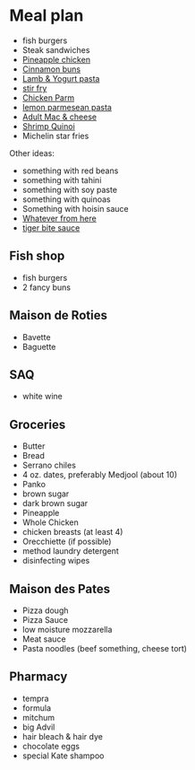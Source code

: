 # Meal plan

- fish burgers
- Steak sandwiches
- [Pineapple chicken](https://www.bonappetit.com/recipe/pan-roasted-chicken-with-pineapple-chile-glaze)
- [Cinnamon buns](https://www.bonappetit.com/recipe/cinnamon-date-sticky-buns)
- [Lamb & Yogurt pasta](https://www.bonappetit.com/recipe/spiced-lamb-and-dill-yogurt-pasta)
- [stir fry](https://www.bonappetit.com/recipe/spicy-chicken-stir-fry-with-celery-and-peanuts)
- [Chicken Parm](https://www.bonappetit.com/recipe/bas-best-chicken-parm)
- [lemon parmesean pasta](https://www.bonappetit.com/recipe/pasta-with-brown-butter-whole-lemon-and-parmesan)
- [Adult Mac & cheese](https://www.bonappetit.com/recipe/adult-mac-and-cheese)
- [Shrimp Quinoi](https://www.bonappetit.com/story/indian-ish-shrimp-quinoa-pulao)
- Michelin star fries

Other ideas:

- something with red beans
- something with tahini
- something with soy paste
- something with quinoas
- Something with hoisin sauce
- [Whatever from here](https://www.bonappetit.com/story/yia-vang-hmong-cuisine)
- [tiger bite sauce](https://www.bonappetit.com/recipe/tri-tip-steak-with-tiger-bite-sauce)

## Fish shop

- fish burgers
- 2 fancy buns

## Maison de Roties

- Bavette
- Baguette

## SAQ

- white wine

## Groceries

- Butter
- Bread
- Serrano chiles
- 4 oz. dates, preferably Medjool (about 10)
- Panko
- brown sugar
- dark brown sugar
- Pineapple
- Whole Chicken
- chicken breasts (at least 4)
- Orecchiette (if possible)
- method laundry detergent
- disinfecting wipes

## Maison des Pates

- Pizza dough
- Pizza Sauce
- low moisture mozzarella
- Meat sauce
- Pasta noodles (beef something, cheese tort)

## Pharmacy

- tempra
- formula
- mitchum
- big Advil
- hair bleach & hair dye
- chocolate eggs
- special Kate shampoo
